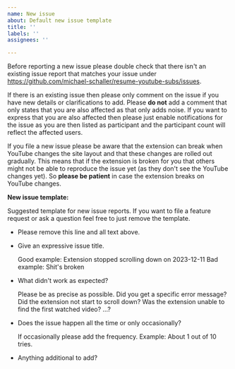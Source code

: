 ```yaml
---
name: New issue
about: Default new issue template
title: ''
labels: ''
assignees: ''

---
```


Before reporting a new issue please double check that there isn't an existing issue report that matches your issue under https://github.com/michael-schaller/resume-youtube-subs/issues.

If there is an existing issue then please only comment on the issue if you have new details or clarifications to add. Please **do not** add a comment that only states that you are also affected as that only adds noise. If you want to express that you are also affected then please just enable notifications for the issue as you are then listed as participant and the participant count will reflect the affected users.

If you file a new issue please be aware that the extension can break when YouTube changes the site layout and that these changes are rolled out gradually. This means that if the extension is broken for you that others might not be able to reproduce the issue yet (as they don't see the YouTube changes yet). So **please be patient** in case the extension breaks on YouTube changes.

**New issue template:**

Suggested template for new issue reports. If you want to file a feature request or ask a question feel free to just remove the template.

* Please remove this line and all text above.

* Give an expressive issue title.

  Good example: Extension stopped scrolling down on 2023-12-11
  Bad example: Shit's broken

* What didn't work as expected?

    Please be as precise as possible. Did you get a specific error message? Did the extension not start to scroll down? Was the extension unable to find the first watched video? ...?

* Does the issue happen all the time or only occasionally?

    If occasionally please add the frequency. Example: About 1 out of 10 tries.

* Anything additional to add?
